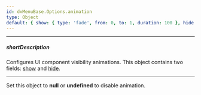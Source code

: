 ```yaml
---
id: dxMenuBase.Options.animation
type: Object
default: { show: { type: 'fade', from: 0, to: 1, duration: 100 }, hide: { type: 'fade', from: 1, to: 0, duration: 100 } }
---
```

---
##### shortDescription
Configures UI component visibility animations. This object contains two fields: [show](/api-reference/10%20UI%20Widgets/dxMenuBase/1%20Configuration/animation/show.md '{basewidgetpath}/Configuration/animation/#show') and [hide](/api-reference/10%20UI%20Widgets/dxMenuBase/1%20Configuration/animation/hide.md '{basewidgetpath}/Configuration/animation/#hide').

---
Set this object to **null** or **undefined** to disable animation.